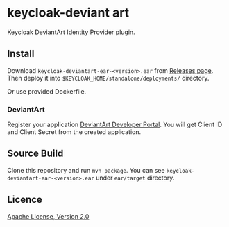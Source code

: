 # keycloak-deviant art

Keycloak DeviantArt Identity Provider plugin.

## Install

Download `keycloak-deviantart-ear-<version>.ear` from [Releases page](https://github.com/Skyterix1991/keycloak-deviantart-oidc/releases).
Then deploy it into `$KEYCLOAK_HOME/standalone/deployments/` directory.

Or use provided Dockerfile.

### DeviantArt

Register your application [DeviantArt Developer Portal](https://www.deviantart.com/developers/).
You will get Client ID and Client Secret from the created application.

## Source Build

Clone this repository and run `mvn package`.
You can see `keycloak-deviantart-ear-<version>.ear` under `ear/target` directory.

## Licence

[Apache License, Version 2.0](https://www.apache.org/licenses/LICENSE-2.0)
